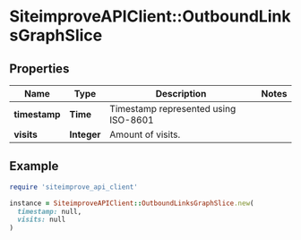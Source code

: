 # SiteimproveAPIClient::OutboundLinksGraphSlice

## Properties

| Name | Type | Description | Notes |
| ---- | ---- | ----------- | ----- |
| **timestamp** | **Time** | Timestamp represented using ISO-8601 |  |
| **visits** | **Integer** | Amount of visits. |  |

## Example

```ruby
require 'siteimprove_api_client'

instance = SiteimproveAPIClient::OutboundLinksGraphSlice.new(
  timestamp: null,
  visits: null
)
```

